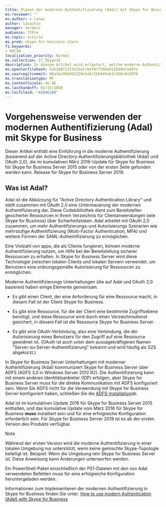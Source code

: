 ```yaml
---
title: Planen der modernen Authentifizierung (Adal) mit Skype for Business
ms.reviewer: ''
ms.author: v-lanac
author: lanachin
manager: serdars
audience: ITPro
ms.topic: article
ms.prod: skype-for-business-itpro
f1.keywords:
- NOCSH
localization_priority: Normal
ms.collection: IT_Skype16
description: In diesem Artikel wird erläutert, welche moderne Authentifizierung (basierend auf der Active Directory-Authentifizierungsbibliothek (Adal) und OAuth 2,0).
ms.openlocfilehash: 5a51b0712f33cbafc64f87f56b4d12649bfad97e
ms.sourcegitcommit: 88a16c09dd91229e1a8c156445eb3c360c942978
ms.translationtype: MT
ms.contentlocale: de-DE
ms.lasthandoff: 02/15/2020
ms.locfileid: "42046288"
---
```

# <a name="how-to-use-modern-authentication-adal-with-skype-for-business"></a>Vorgehensweise verwenden der modernen Authentifizierung (Adal) mit Skype for Business
 
Dieser Artikel enthält eine Einführung in die moderne Authentifizierung (basierend auf der Active Directory-Authentifizierungsbibliothek (Adal) und OAuth 2,0), die im kumulativen März 2016-Update für Skype for Business für Skype for Business Server 2015 oder von der ersten Seite gefunden werden kann. Release für Skype for Business Server 2019.
  
## <a name="what-is-adal"></a>Was ist Adal?

Adal ist die Abkürzung für "Active Directory Authentication Library" und stellt zusammen mit OAuth 2,0 eine Untermauerung der modernen Authentifizierung dar. Diese Codebibliothek dient zum Bereitstellen gesicherter Ressourcen in Ihrem Verzeichnis für Clientanwendungen (wie Skype for Business) über Sicherheitstoken. Adal arbeitet mit OAuth 2,0 zusammen, um mehr Authentifizierungs-und Autorisierungs Szenarien wie mehrstufige Authentifizierung (Multi-Factor Authentication, MFA) und weitere Formen der SAML-Authentifizierung zu ermöglichen.
  
Eine Vielzahl von apps, die als Clients fungieren, können moderne Authentifizierung nutzen, um Hilfe bei der Bereitstellung sicherer Ressourcen zu erhalten. In Skype for Business Server wird diese Technologie zwischen lokalen Clients und lokalen Servern verwendet, um Benutzern eine ordnungsgemäße Autorisierung für Ressourcen zu ermöglichen.
  
Moderne Authentifizierungs Unterhaltungen (die auf Adal und OAuth 2,0 basieren) haben einige Elemente gemeinsam.
  
- Es gibt einen Client, der eine Anforderung für eine Ressource macht, in diesem Fall ist der Client Skype for Business.
    
- Es gibt eine Ressource, für die der Client eine bestimmte Zugriffsebene benötigt, und diese Ressource wird durch einen Verzeichnisdienst gesichert, in diesem Fall ist die Ressource Skype for Business Server.
    
- Es gibt eine OAuth-Verbindung, also eine Verbindung, die der *Autorisierung* eines Benutzers für den Zugriff auf eine Ressource gewidmet ist. (OAuth ist auch unter dem aussagekräftigeren Namen "Server-zu-Server-Authentifizierung" bekannt und wird häufig als S2S abgekürzt.)
    
In Skype for Business Server Unterhaltungen mit moderner Authentifizierung (Adal) kommuniziert Skype for Business Server über ADFS (ADFS 3,0 in Windows Server 2012 R2). Die Authentifizierung kann mit einem anderen Identitätsanbieter (IDP) erfolgen, aber Skype for Business Server muss für die direkte Kommunikation mit ADFS konfiguriert sein. Wenn Sie ADFS nicht für die Verwendung mit Skype for Business Server konfiguriert haben, schließen Sie die [ADFS-Installation](https://technet.microsoft.com/library/adfs2-step-by-step-guides%28v=ws.10%29.aspx)ab.
  
Adal ist im kumulativen Update 2016 für Skype for Business Server 2015 enthalten, und das kumulative Update vom März 2016 für Skype for Business **muss** installiert sein und für eine erfolgreiche Konfiguration erforderlich sein. Für Skype for Business Server 2019 ist es ab der ersten Version des Produkts verfügbar.
  
> [!NOTE]
> Während der ersten Version wird die moderne Authentifizierung in einer lokalen Umgebung nur unterstützt, wenn keine gemischte Skype-Topologie beteiligt ist. Beispiel: Wenn die Umgebung rein Skype for Business Server ist. Diese Anweisung kann Änderungen unterworfen werden. 
  
Ein PowerShell-Paket einschließlich der PS1-Dateien mit den von Adal verwendeten Befehlen muss für eine erfolgreiche Konfiguration heruntergeladen werden.

Informationen zum Implementieren der modernen Authentifizierung in Skype for Business finden Sie unter: [How to use modern Authentication (Adal) with Skype for Business](../../manage/authentication/use-adal.md)
